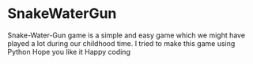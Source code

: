 # SnakeWaterGun
Snake-Water-Gun game is a simple and easy game which we might have played a lot during our childhood time. I tried to make this game using Python
Hope you like it 
Happy coding 
